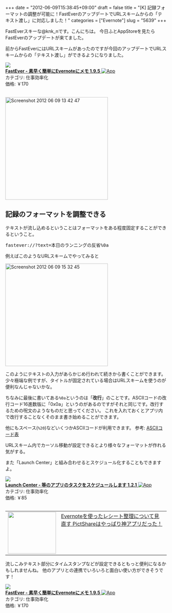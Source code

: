 +++
date = "2012-06-09T15:38:45+09:00"
draft = false
title = "[K] 記録フォーマットの調整が可能に！FastEverのアップデートでURLスキームからの「テキスト渡し」に対応しました！"
categories = ["Evernote"]
slug = "5639"
+++

FastEverスキーな@knk_nです。こんにちは。
今日ふとAppStoreを見たらFastEverのアップデートが来てました。

前からFastEverにはURLスキームがあったのですが今回のアップデートでURLスキームからの「テキスト渡し」ができるようになりました。

<table class="appstorehelper">
<a href="http://itunes.apple.com/jp/app/fastever-su-zaoku-jian-dannievernotenimemo/id364580273?mt=8&uo=4" rel="nofollow" target="_blank"><img class="appstorehelper_appicn" src="http://a2.mzstatic.com/us/r1000/094/Purple/v4/5e/ba/e6/5ebae68f-3918-6440-3d14-41d0fddfa4d7/mzl.bshomtrl.png" alt"" /></a><div class="appstorehelper_text"><a href="http://itunes.apple.com/jp/app/fastever-su-zaoku-jian-dannievernotenimemo/id364580273?mt=8&uo=4" rel="nofollow" target="_blank"><b>FastEver - 素早く簡単にEvernoteにメモ 1.9.5</b> <img alt="App" src="http://ax.phobos.apple.com.edgesuite.net/ja_jp/images/web/linkmaker/badge_appstore-sm.gif" style="vertical-align: text-bottom;" /></b></a><br />カテゴリ: 仕事効率化<br />価格: &#65509;170<br clear="all" /></div>
</table>

<div class="center"><a href="http://knk-n.com.s3-website-ap-northeast-1.amazonaws.com/images/2012/06/screenshot-2012-06-09-13.42.47.jpg"><img src="http://knk-n.com.s3-website-ap-northeast-1.amazonaws.com/images/2012/06/screenshot-2012-06-09-13.42.47.jpg" alt="Screenshot 2012 06 09 13 42 47" title="screenshot 2012-06-09 13.42.47.jpg" border="0" width="320" height="auto" /></a></div><!--more--><h2>記録のフォーマットを調整できる</h2>
テキストが流し込めるということはフォーマットをある程度固定することができるということ。

<pre>fastever://?text=本日のランニングの反省%0a</pre>
例えばこのようなURLスキームでやってみると

<div class="center"><a href="http://knk-n.com.s3-website-ap-northeast-1.amazonaws.com/images/2012/06/screenshot-2012-06-09-15.32.45.jpg"><img src="http://knk-n.com.s3-website-ap-northeast-1.amazonaws.com/images/2012/06/screenshot-2012-06-09-15.32.45.jpg" alt="Screenshot 2012 06 09 15 32 45" title="screenshot 2012-06-09 15.32.45.jpg" border="0" width="320" height="auto" /></a></div>

このようにテキストの入力があらかじめ行われて続きから書くことができます。
少々極端な例ですが、タイトルが固定されている場合はURLスキームを使うのが便利なんじゃないかな。

ちなみに最後に書いてある<code>%0a</code>というのは「<strong>改行</strong>」のことです。ASCIIコードの改行コード16進数版に「0x0a」というのがあるのですがそれと同じです。改行するための呪文のようなものだと思ってください。
これを入れておくとアプリ内で改行することなくそのまま書き始めることができます。

他にもスペース(<code>%20</code>)などいくつかASCIIコードが利用できます。
参考: <a  href="http://www9.plala.or.jp/sgwr-t/c_sub/ascii.html" target="_blank">ASCIIコード表</a><script type="text/javascript">var url = "http://www9.plala.or.jp/sgwr-t/c_sub/ascii.html";</script><script src="http://api.b.st-hatena.com/entry.count?url=http://www9.plala.or.jp/sgwr-t/c_sub/ascii.html&callback=hatebTxt"></script>

URLスキーム内でカーソル移動が設定できるとより様々なフォーマットが作れる気がする。

また「Launch Center」と組み合わせるとスケジュール化することもできますよ。

<table class="appstorehelper">
<a href="http://itunes.apple.com/jp/app/launch-center-dengnoapurinotasukuwosukejurushimasu/id488626436?mt=8&uo=4" rel="nofollow" target="_blank"><img class="appstorehelper_appicn" src="http://a3.mzstatic.com/us/r1000/062/Purple/4c/51/8f/mzl.qrlpshpb.jpg" /></a><div class="appstorehelper_text"><a href="http://itunes.apple.com/jp/app/launch-center-dengnoapurinotasukuwosukejurushimasu/id488626436?mt=8&uo=4" rel="nofollow" target="_blank"><b>Launch Center - 等のアプリのタスクをスケジュールします 1.2.1</b> <img alt="App" src="http://ax.phobos.apple.com.edgesuite.net/ja_jp/images/web/linkmaker/badge_appstore-sm.gif" style="vertical-align: text-bottom;" /></b></a><br />カテゴリ: 仕事効率化<br />価格: &#65509;85<br clear="all" /></div>
</table>

<table width="100%"><td valign="top" width="150"><a href="http://knk-n.com/2012/03/18/evernote_receipt_management/" target="_blank"><img border="0" src="http://capture.heartrails.com/150x130/shadow?http://knk-n.com/2012/03/18/evernote_receipt_management/" alt="" width="150" height="130" /></a></td><td valign="top"><a  href="http://knk-n.com/2012/03/18/evernote_receipt_management/" target="_blank">Evernoteを使ったレシート整理について見直す PictShareはやっぱり神アプリだった！</a><script type="text/javascript">var url = "http://knk-n.com/2012/03/18/evernote_receipt_management/";</script><script src="http://api.b.st-hatena.com/entry.count?url=http://knk-n.com/2012/03/18/evernote_receipt_management/&callback=hatebTxt"></script>
</td></table>

流しこみテキスト部分にタイムスタンプなどが設定できるともっと便利になるかもしれませんね。
他のアプリとの連携でいろいろと面白い使い方ができそうです！

<table class="appstorehelper">
<a href="http://itunes.apple.com/jp/app/fastever-su-zaoku-jian-dannievernotenimemo/id364580273?mt=8&uo=4" rel="nofollow" target="_blank"><img class="appstorehelper_appicn" src="http://a2.mzstatic.com/us/r1000/094/Purple/v4/5e/ba/e6/5ebae68f-3918-6440-3d14-41d0fddfa4d7/mzl.bshomtrl.png" /></a><div class="appstorehelper_text"><a href="http://itunes.apple.com/jp/app/fastever-su-zaoku-jian-dannievernotenimemo/id364580273?mt=8&uo=4" rel="nofollow" target="_blank"><b>FastEver - 素早く簡単にEvernoteにメモ 1.9.5</b> <img alt="App" src="http://ax.phobos.apple.com.edgesuite.net/ja_jp/images/web/linkmaker/badge_appstore-sm.gif" style="vertical-align: text-bottom;" /></b></a><br />カテゴリ: 仕事効率化<br />価格: &#65509;170<br clear="all" /></div>
</table>
